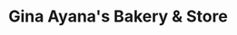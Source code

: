 ---
title: "Gina Ayana's Bakery & Store"
url: /bacoor/gina-ayanas-bakery-und-store/
shop: Bäckerei
---